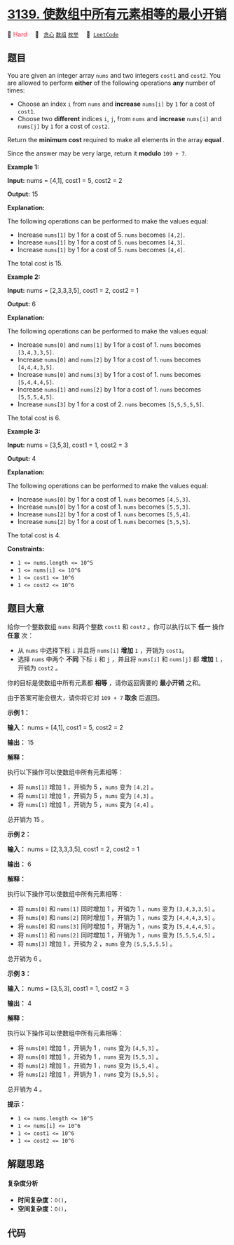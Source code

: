 # [3139. 使数组中所有元素相等的最小开销](https://leetcode.com/problems/minimum-cost-to-equalize-array)

🔴 <font color=#ff334b>Hard</font>&emsp; 🔖&ensp; [`贪心`](/leetcode/outline/tag/greedy.md) [`数组`](/leetcode/outline/tag/array.md) [`枚举`](/leetcode/outline/tag/enumeration.md)&emsp; 🔗&ensp;[`LeetCode`](https://leetcode.com/problems/minimum-cost-to-equalize-array)

## 题目

You are given an integer array `nums` and two integers `cost1` and `cost2`.
You are allowed to perform **either** of the following operations **any**
number of times:

  * Choose an index `i` from `nums` and **increase** `nums[i]` by `1` for a cost of `cost1`.
  * Choose two **different** indices `i`, `j`, from `nums` and **increase** `nums[i]` and `nums[j]` by `1` for a cost of `cost2`.

Return the **minimum** **cost** required to make all elements in the array
**equal** _._

Since the answer may be very large, return it **modulo** `109 + 7`.



**Example 1:**

**Input:** nums = [4,1], cost1 = 5, cost2 = 2

**Output:** 15

**Explanation:**

The following operations can be performed to make the values equal:

  * Increase `nums[1]` by 1 for a cost of 5. `nums` becomes `[4,2]`.
  * Increase `nums[1]` by 1 for a cost of 5. `nums` becomes `[4,3]`.
  * Increase `nums[1]` by 1 for a cost of 5. `nums` becomes `[4,4]`.

The total cost is 15.

**Example 2:**

**Input:** nums = [2,3,3,3,5], cost1 = 2, cost2 = 1

**Output:** 6

**Explanation:**

The following operations can be performed to make the values equal:

  * Increase `nums[0]` and `nums[1]` by 1 for a cost of 1. `nums` becomes `[3,4,3,3,5]`.
  * Increase `nums[0]` and `nums[2]` by 1 for a cost of 1. `nums` becomes `[4,4,4,3,5]`.
  * Increase `nums[0]` and `nums[3]` by 1 for a cost of 1. `nums` becomes `[5,4,4,4,5]`.
  * Increase `nums[1]` and `nums[2]` by 1 for a cost of 1. `nums` becomes `[5,5,5,4,5]`.
  * Increase `nums[3]` by 1 for a cost of 2. `nums` becomes `[5,5,5,5,5]`.

The total cost is 6.

**Example 3:**

**Input:** nums = [3,5,3], cost1 = 1, cost2 = 3

**Output:** 4

**Explanation:**

The following operations can be performed to make the values equal:

  * Increase `nums[0]` by 1 for a cost of 1. `nums` becomes `[4,5,3]`.
  * Increase `nums[0]` by 1 for a cost of 1. `nums` becomes `[5,5,3]`.
  * Increase `nums[2]` by 1 for a cost of 1. `nums` becomes `[5,5,4]`.
  * Increase `nums[2]` by 1 for a cost of 1. `nums` becomes `[5,5,5]`.

The total cost is 4.



**Constraints:**

  * `1 <= nums.length <= 10^5`
  * `1 <= nums[i] <= 10^6`
  * `1 <= cost1 <= 10^6`
  * `1 <= cost2 <= 10^6`


## 题目大意

给你一个整数数组 `nums` 和两个整数 `cost1` 和 `cost2` 。你可以执行以下 **任一**  操作 **任意**  次：

  * 从 `nums` 中选择下标 `i` 并且将 `nums[i]` **增加** `1` ，开销为 `cost1`。
  * 选择 `nums` 中两个 **不同**  下标 `i` 和 `j` ，并且将 `nums[i]` 和 `nums[j]` 都 **增加** `1` ，开销为 `cost2` 。

你的目标是使数组中所有元素都 **相等**  ，请你返回需要的 **最小开销**  之和。

由于答案可能会很大，请你将它对 `109 + 7` **取余**  后返回。



**示例 1：**

**输入：** nums = [4,1], cost1 = 5, cost2 = 2

**输出：** 15

**解释：**

执行以下操作可以使数组中所有元素相等：

  * 将 `nums[1]` 增加 1 ，开销为 5 ，`nums` 变为 `[4,2]` 。
  * 将 `nums[1]` 增加 1 ，开销为 5 ，`nums` 变为 `[4,3]` 。
  * 将 `nums[1]` 增加 1 ，开销为 5 ，`nums` 变为 `[4,4]` 。

总开销为 15 。

**示例 2：**

**输入：** nums = [2,3,3,3,5], cost1 = 2, cost2 = 1

**输出：** 6

**解释：**

执行以下操作可以使数组中所有元素相等：

  * 将 `nums[0]` 和 `nums[1]` 同时增加 1 ，开销为 1 ，`nums` 变为 `[3,4,3,3,5]` 。
  * 将 `nums[0]` 和 `nums[2]` 同时增加 1 ，开销为 1 ，`nums` 变为 `[4,4,4,3,5]` 。
  * 将 `nums[0]` 和 `nums[3]` 同时增加 1 ，开销为 1 ，`nums` 变为 `[5,4,4,4,5]` 。
  * 将 `nums[1]` 和 `nums[2]` 同时增加 1 ，开销为 1 ，`nums` 变为 `[5,5,5,4,5]` 。
  * 将 `nums[3]` 增加 1 ，开销为 2 ，`nums` 变为 `[5,5,5,5,5]` 。

总开销为 6 。

**示例 3：**

**输入：** nums = [3,5,3], cost1 = 1, cost2 = 3

**输出：** 4

**解释：**

执行以下操作可以使数组中所有元素相等：

  * 将 `nums[0]` 增加 1 ，开销为 1 ，`nums` 变为 `[4,5,3]` 。
  * 将 `nums[0]` 增加 1 ，开销为 1 ，`nums` 变为 `[5,5,3]` 。
  * 将 `nums[2]` 增加 1 ，开销为 1 ，`nums` 变为 `[5,5,4]` 。
  * 将 `nums[2]` 增加 1 ，开销为 1 ，`nums` 变为 `[5,5,5]` 。

总开销为 4 。



**提示：**

  * `1 <= nums.length <= 10^5`
  * `1 <= nums[i] <= 10^6`
  * `1 <= cost1 <= 10^6`
  * `1 <= cost2 <= 10^6`


## 解题思路

#### 复杂度分析

- **时间复杂度**：`O()`，
- **空间复杂度**：`O()`，

## 代码

```javascript

```